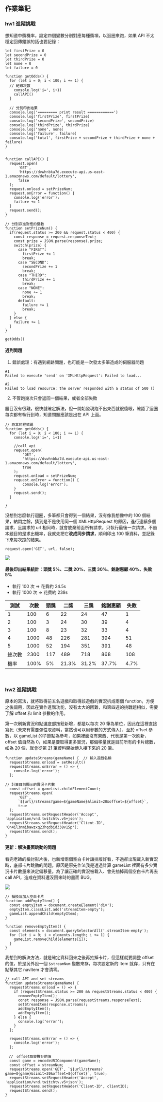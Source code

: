 ## 作業筆記

### hw1 進階挑戰
想知道中獎機率，設定四個變數分別對應每種獎項，以迴圈來跑，如果 API 不太穩定回傳錯誤的話也要記錄：

```javascript=
let firstPrize = 0
let secondPrize = 0
let thirdPrize = 0
let none = 0
let failure = 0

function getOdds() {
  for (let i = 0; i < 100; i += 1) {
  // 紀錄次數
    console.log('i=', i+1)
    callAPI()
  }
  
  // 分別印出結果
  console.log('========= print result ============')
  console.log('firstPrize', firstPrize)
  console.log('secondPrize', secondPrize)
  console.log('thirdPrize', thirdPrize)
  console.log('none', none)
  console.log('failure', failure)
  console.log('total', firstPrize + secondPrize + thirdPrize + none + failure)
}


function callAPI() {
  request.open(
      'GET', 
      'https://dvwhnbka7d.execute-api.us-east-1.amazonaws.com/default/lottery', 
      false
  );
  request.onload = setPrizeNum;
  request.onError = function() {
    console.log('error');
    failure += 1
  }
  request.send();
}

// 分別存進對應的變數
function setPrizeNum() {
  if(request.status >= 200 && request.status < 400) {
    const response = request.responseText;
    const prize = JSON.parse(response).prize;
    switch(prize) {
      case "FIRST":
        firstPrize += 1
        break;
      case "SECOND":
        secondPrize += 1
        break;
      case "THIRD":
        thirdPrize += 1
        break;
      case "NONE":
        none += 1 
        break;
      default:
        failure += 1
        break;
    }
  } else {
    failure += 1
  }
}

getOdds()
```

#### 遇到問題
1. 錯誤處理：有遇到網路問題，也可能是一次發太多筆造成的伺服器問題
```
#1
Failed to execute 'send' on 'XMLHttpRequest': Failed to load...

#2
Failed to load resource: the server responded with a status of 500 ()
```

2. 不管跑幾次只會返回一個結果，或者全部失敗

題目沒有很難，很快就確定解法，但一開始發現跑不出東西就很傻眼，確認了迴圈每次都有執行到時，知道問題應該是出在 API 上面。
```javascript=
// 原本的程式碼
function getOdds() {
  for (let i = 0; i < 100; i += 1) {
    console.log('i=', i+1)
    
    //call api
    request.open(
        'GET', 
        'https://dvwhnbka7d.execute-api.us-east-1.amazonaws.com/default/lottery', 
        true
    );
    request.onload = setPrizeNum;
    request.onError = function() {
        console.log('error');
    }
    request.send();
  }

}
```

沒想到怎麼執行迴圈，多筆都只會得到一個結果，沒有像我想像中的 100 個結果，納悶之餘，猜到是不是使用同一個 XMLHttpRequest 的原因，進行連續多個請求、且請求的 url 相同時，就會放棄前面所有請求，只執行最後一次請求。不過本題目的是求出機率，我就先把它**改成同步請求**，順利印出 100 筆資料，並記錄下來每次跑的結果。

```javascript=
request.open('GET', url, false);
```

![](https://i.imgur.com/qntq3XZ.png)

#### 最後印出結果統計：頭獎 5%、二獎 20%、三獎 30%、銘謝惠顧 40%、失敗 5%

* 執行 100 次 => 花費約 24.5s
* 執行 1000 次 => 花費約 239s

| 測試 | 次數| 頭獎 | 二獎 | 三獎 | 銘謝惠顧| 失敗 |
| ----- | ----- | ----- |----- |----- |----- |----- |
| 1 | 100 | 6 |22 | 24 | 47 | 1 |
| 2 | 100 | 3 |24 | 30 | 39 | 4 | 
| 3 | 100 | 8 |23 | 32 | 33 | 4 |
| 4 | 1000 | 48 |226 | 281 | 394 | 51 |
| 5 | 1000 | 52 |194 | 351 | 391 | 48 |
| 總次數 | 2300 | 117 | 489 | 718 |868 |108 |
| 機率 | 100% | 5% | 21.3% | 31.2% |37.7% |4.7% |


<br>

### hw2 進階挑戰
原本的寫法，就將取得前五名遊戲和取得該遊戲的實況拆成兩個 function，方便之後調用，因此在實作進階功能，沒有太大的困難，和第四週的挑戰題相似，需要了解 offset 和 limit 參數的作用。

第一次刷新實況和點選底部按鈕新增，都是以每次 20 筆為單位，因此在這裡直接寫死（未來有需要彈性取資料，當然也可以用參數的方式傳入），至於 offset 參數，以 gameList 的子節點為參考，如果裡面沒有東西、代表是第一次刷新，offset 值自然為 0，如果是要取得更多實況，那偏移量就是目前所有的卡片總數，如為 20 個，就會從第 21 筆資料開始傳入接下來的 20 筆。

```javascript=
function updateStreams(gameName) {  // 輸入遊戲名稱
  requestStreams.onload = setResult()
  requestStreams.onError = () => {
    console.log('error');
  };
  
// 計算目前顯示的實況卡片數
  const offset = gameList.childElementCount;
  requestStreams.open(
      'GET', 
      `${url}/streams?game=${gameName}&limit=20&offset=${offset}`, 
      true
  );
  requestStreams.setRequestHeader('Accept', 'application/vnd.twitchtv.v5+json');
  requestStreams.setRequestHeader('Client-ID', '0n4il3nmibawzxq23hqdbid338v15p');
  requestStreams.send();
}
```


#### 更新：解決畫面跳動的問題

看完老師的檢討影片後，也新增兩個空白卡片讓排版好看，不過卻出現載入新實況時，底部卡片跳動的問題，原因是原先作法我是透過計算 gameList 裡面有多少實況卡片數量來決定偏移量，為了讓正確的實況被載入、會先抽掉兩個空白卡片再去 call API，造成在資料還沒回來時的畫面 BUG。

![](https://i.imgur.com/EFd7c7d.gif)

```javascript=
// 抽換及加入空白卡片
function addEmptyItem() {
  const emptyItem = document.createElement('div');
  emptyItem.classList.add('streamItem-empty');
  gameList.appendChild(emptyItem);
}

function removeEmptyItem() {
  const elements = document.querySelectorAll('.streamItem-empty');
  for (let i = 0; i < elements.length; i += 1) {
    gameList.removeChild(elements[i]);
  }
}
```

我想到的解決方法，就是確定資料回來之後再抽掉卡片，但這樣就要調整 offset 的值，於是另外設一個 `$streamNum` 變數來存，每次設定新的 Item 就存，只有在點擊其它 navItem 才會清零。

```javascript=
// call API and set streams
function updateStreams(gameName) {
  requestStreams.onload = () => {
    if (requestStreams.status >= 200 && requestStreams.status < 400) {
      removeEmptyItem();
      const response = JSON.parse(requestStreams.responseText);
      setStreamItem(response.streams);
      addEmptyItem();
      addEmptyItem();
    } else {
      console.log('error');
    }
  };

  requestStreams.onError = () => {
    console.log('error');
  };
  
　//　offset取變數存的值
  const game = encodeURIComponent(gameName);
  const offset = streamNum;
  requestStreams.open('GET', `${url}/streams?game=${game}&limit=20&offset=${offset}`, true);
  requestStreams.setRequestHeader('Accept', 'application/vnd.twitchtv.v5+json');
  requestStreams.setRequestHeader('Client-ID', clientID);
  requestStreams.send();
}
```